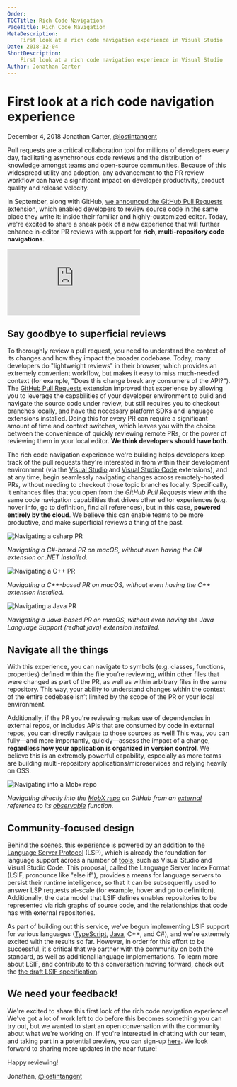 ```yaml
---
Order:
TOCTitle: Rich Code Navigation
PageTitle: Rich Code Navigation
MetaDescription:
    First look at a rich code navigation experience in Visual Studio
Date: 2018-12-04
ShortDescription:
    First look at a rich code navigation experience in Visual Studio
Author: Jonathan Carter
---
```


# First look at a rich code navigation experience

December 4, 2018 Jonathan Carter,
[@lostintangent](https://twitter.com/LostInTangent)

Pull requests are a critical collaboration tool for millions of developers every
day, facilitating asynchronous code reviews and the distribution of knowledge
amongst teams and open-source communities. Because of this widespread utility
and adoption, any advancement to the PR review workflow can have a significant
impact on developer productivity, product quality and release velocity.

In September, along with GitHub,
[we announced the GitHub Pull Requests extension](https://code.visualstudio.com/blogs/2018/09/10/introducing-github-pullrequests),
which enabled developers to review source code in the same place they write it:
inside their familiar and highly-customized editor. Today, we're excited to
share a sneak peek of a new experience that will further enhance in-editor PR
reviews with support for **rich, multi-repository code navigations**.

<iframe src="https://www.youtube-nocookie.com/embed/DAqDEi0fGco?rel=0&amp;disablekb=0&amp;modestbranding=1&amp;showinfo=0" frameborder="0" allowfullscreen title="First look at a rich code navigation experience"></iframe>

## Say goodbye to superficial reviews

To thoroughly review a pull request, you need to understand the context of its
changes and how they impact the broader codebase. Today, many developers do
"lightweight reviews" in their browser, which provides an extremely convenient
workflow, but makes it easy to miss much-needed context (for example, "Does this
change break any consumers of the API?"). The
[GitHub Pull Requests](https://marketplace.visualstudio.com/items?itemName=GitHub.vscode-pull-request-github)
extension improved that experience by allowing you to leverage the capabilities
of your developer environment to build and navigate the source code under
review, but still requires you to checkout branches locally, and have the
necessary platform SDKs and language extensions installed. Doing this for every
PR can require a significant amount of time and context switches, which leaves
you with the choice between the convenience of quickly reviewing remote PRs, or
the power of reviewing them in your local editor. **We think developers should
have both**.

The rich code navigation experience we're building helps developers keep track
of the pull requests they're interested in from within their development
environment (via the
[Visual Studio](https://marketplace.visualstudio.com/items?itemName=GitHub.GitHubExtensionforVisualStudio)
and
[Visual Studio Code](https://marketplace.visualstudio.com/items?itemName=GitHub.vscode-pull-request-github)
extensions), and at any time, begin seamlessly navigating changes across
remotely-hosted PRs, without needing to checkout those topic branches locally.
Specifically, it enhances files that you open from the _GitHub Pull Requests_
view with the same code navigation capabilities that drives other editor
experiences (e.g. hover info, go to definition, find all references), but in
this case, **powered entirely by the cloud**. We believe this can enable teams
to be more productive, and make superficial reviews a thing of the past.

![Navigating a csharp PR](CSharp.gif)

_Navigating a C#-based PR on macOS, without even having the C# extension or .NET
installed._

![Navigating a C++ PR](CPlusPlus.gif)

_Navigating a C++-based PR on macOS, without even having the C++ extension
installed._

![Navigating a Java PR](Java.gif)

_Navigating a Java-based PR on macOS, without even having the Java Language
Support (redhat.java) extension installed._

## Navigate all the things

With this experience, you can navigate to symbols (e.g. classes, functions,
properties) defined within the file you’re reviewing, within other files that
were changed as part of the PR, as well as within arbitrary files in the same
repository. This way, your ability to understand changes within the context of
the entire codebase isn’t limited by the scope of the PR or your local
environment.

Additionally, if the PR you're reviewing makes use of dependencies in external
repos, or includes APIs that are consumed by code in external repos, you can
directly navigate to those sources as well! This way, you can fully—and more
importantly, quickly—assess the impact of a change, **regardless how your
application is organized in version control**. We believe this is an extremely
powerful capability, especially as more teams are building multi-repository
applications/microservices and relying heavily on OSS.

![Navigating into a Mobx repo](CrossRepoJump.gif)

_Navigating directly into the [MobX repo](https://github.com/mobxjs/mobx) on
GitHub from an
[external](https://github.com/lostintangent/vsls-guestbook/pull/11/files#diff-babc63cbfdb83a46e935f16e3eb9066fR20)
reference to its
[observable](https://github.com/mobxjs/mobx/blob/master/src/api/observable.ts#L183)
function._

## Community-focused design

Behind the scenes, this experience is powered by an addition to the
[Language Server Protocol](https://microsoft.github.io/language-server-protocol)
(LSP), which is already the foundation for language support across a number of
[tools](https://microsoft.github.io/language-server-protocol/implementors/tools),
such as Visual Studio and Visual Studio Code. This proposal, called the Language
Server Index Format (LSIF, pronounce like "else if"), provides a means for
language servers to persist their runtime intelligence, so that it can be
subsequently used to answer LSP requests at-scale (for example, hover and go to
definition). Additionally, the data model that LSIF defines enables repositories
to be represented via rich graphs of source code, and the relationships that
code has with external repositories.

As part of building out this service, we've begun implementing LSIF support for
various languages ([TypeScript](https://github.com/microsoft/lsif-node),
[Java](https://github.com/microsoft/lsif-java), C++, and C#), and we're
extremely excited with the results so far. However, in order for this effort to
be successful, it's critical that we partner with the community on both the
standard, as well as additional language implementations. To learn more about
LSIF, and contribute to this conversation moving forward, check out the
[the draft LSIF specification](https://aka.ms/lsif-spec).

## We need your feedback!

We're excited to share this first look of the rich code navigation experience!
We've got a lot of work left to do before this becomes something you can try
out, but we wanted to start an open conversation with the community about what
we're working on. If you're interested in chatting with our team, and taking
part in a potential preview, you can sign-up
[here](https://aka.ms/vsfutures-signup). We look forward to sharing more updates
in the near future!

Happy reviewing!

Jonathan, [@lostintangent](https://twitter.com/LostInTangent)
